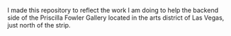 I made this repository to reflect the work I am doing to help the backend side of the Priscilla Fowler Gallery located in the arts district of Las Vegas, just north of the strip.
